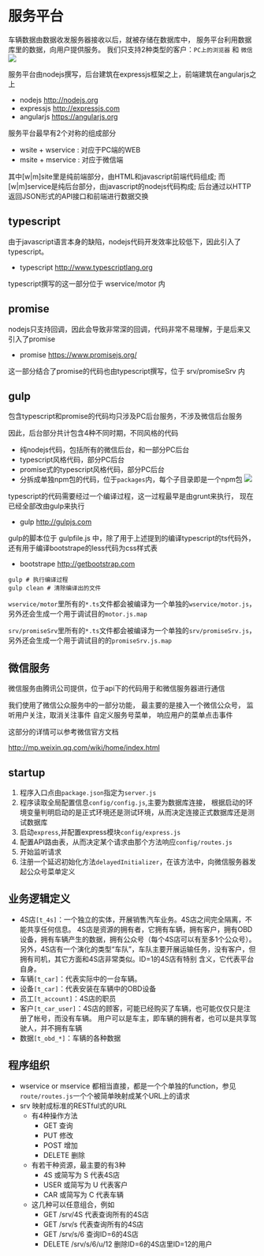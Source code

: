 # 服务平台
车辆数据由数据收发服务器接收以后，就被存储在数据库中，
服务平台利用数据库里的数据，向用户提供服务。
我们只支持2种类型的客户：`PC上的浏览器` 和 `微信`
![](https://camo.githubusercontent.com/4e3d07db8e5680e49df5f383f61328a3e9fee3e4/68747470733a2f2f646f63732e676f6f676c652e636f6d2f64726177696e67732f642f317a52355a4b3152325f6a47707a556475447371457165586c4875703941666271556b33454c4e32726258552f7075623f773d34383026683d333630)

服务平台由nodejs撰写，后台建筑在expressjs框架之上，前端建筑在angularjs之上
+ nodejs http://nodejs.org
+ expressjs http://expressjs.com
+ angularjs https://angularjs.org

服务平台最早有2个对称的组成部分
+ wsite + wservice : 对应于PC端的WEB
+ msite + mservice : 对应于微信端

其中[w|m]site里是纯前端部分，由HTML和javascript前端代码组成;
而[w|m]service是纯后台部分，由javascript的nodejs代码构成;
后台通过以HTTP返回JSON形式的API接口和前端进行数据交换

## typescript
由于javascript语言本身的缺陷，nodejs代码开发效率比较低下，因此引入了typescript。
+ typescript http://www.typescriptlang.org

typescript撰写的这一部分位于 wservice/motor 内

## promise
nodejs只支持回调，因此会导致非常深的回调，代码非常不易理解，于是后来又引入了promise
+ promise https://www.promisejs.org/

这一部分结合了promise的代码也由typescript撰写，位于 srv/promiseSrv 内

## gulp
包含typescript和promise的代码均只涉及PC后台服务，不涉及微信后台服务

因此，后台部分共计包含4种不同时期，不同风格的代码
+ 纯nodejs代码，包括所有的微信后台，和一部分PC后台
+ typescript风格代码，部分PC后台
+ promise式的typescript风格代码，部分PC后台
+ 分拆成单独npm包的代码，位于`packages`内，每个子目录即是一个npm包
![](https://camo.githubusercontent.com/85f12534600bf5cbd8e124b9d4e826e2e5baeeb9/68747470733a2f2f646f63732e676f6f676c652e636f6d2f64726177696e67732f642f31717a66336d474642414839544b51515638717a63664168506b334f676c6f6d474d794b61485774793671382f7075623f773d34383026683d333630)

typescript的代码需要经过一个编译过程，这一过程最早是由grunt来执行，
现在已经全部改由gulp来执行

+ gulp http://gulpjs.com

gulp的脚本位于 gulpfile.js 中，除了用于上述提到的编译typescript的ts代码外，
还有用于编译bootstrape的less代码为css样式表
+ bootstrape http://getbootstrap.com

```SHELL
gulp # 执行编译过程
gulp clean # 清除编译出的文件
```
`wservice/motor`里所有的`*.ts`文件都会被编译为一个单独的`wservice/motor.js`，
另外还会生成一个用于调试目的`motor.js.map`

`srv/promiseSrv`里所有的`*.ts`文件都会被编译为一个单独的`srv/promiseSrv.js`，
另外还会生成一个用于调试目的的`promiseSrv.js.map`

## 微信服务
微信服务由腾讯公司提供，位于api下的代码用于和微信服务器进行通信

我们使用了微信公众服务中的一部分功能，
最主要的是接入一个微信公众号，
监听用户关注，取消关注事件
自定义服务号菜单，
响应用户的菜单点击事件

这部分的详情可以参考微信官方文档

http://mp.weixin.qq.com/wiki/home/index.html

## startup
1. 程序入口点由`package.json`指定为`server.js`
2. 程序读取全局配置信息`config/config.js`,主要为数据库连接，
根据启动的环境变量判明启动的是正式环境还是测试环境，从而决定连接正式数据库还是测试数据库
3. 启动`express`,并配置express模块`config/express.js`
4. 配置API路由表，从而决定某个请求由那个方法响应`config/routes.js`
5. 开始监听请求
6. 注册一个延迟初始化方法`delayedInitializer`，在该方法中，向微信服务器发起公众号菜单定义

## 业务逻辑定义
+ 4S店`[t_4s]`：一个独立的实体，开展销售汽车业务。4S店之间完全隔离，不能共享任何信息。
4S店是资源的拥有者，它拥有车辆，拥有客户，拥有OBD设备，拥有车辆产生的数据，拥有公众号（每个4S店可以有至多1个公众号）。
另外，4S店有一个演化的类型“车队”，车队主要开展运输任务，没有客户，但拥有司机，其它方面和4S店非常类似。ID=1的4S店有特别
含义，它代表平台自身。
+ 车辆`[t_car]`：代表实际中的一台车辆。
+ 设备`[t_car]`：代表安装在车辆中的OBD设备
+ 员工`[t_account]`：4S店的职员
+ 客户`[t_car_user]`：4S店的顾客，可能已经购买了车辆，也可能仅仅只是注册了帐号，而没有车辆。
用户可以是车主，即车辆的拥有者，也可以是共享驾驶人，并不拥有车辆
+ 数据`[t_obd_*]`：车辆的各种数据

## 程序组织
+ wservice or mservice 都相当直接，都是一个个单独的function，参见`route/routes.js`一个个被简单映射成某个URL上的请求
+ srv 映射成标准的RESTful式的URL
   - 有4种操作方法
       - GET 查询
       - PUT 修改
       - POST 增加
       - DELETE 删除
   - 有若干种资源，最主要的有3种
       - 4S 或简写为 S 代表4S店
       - USER 或简写为 U 代表客户
       - CAR 或简写为 C 代表车辆 
   - 这几种可以任意组合，例如
       - GET /srv/4S 代表查询所有的4S店
       - GET /srv/s 代表查询所有的4S店
       - GET /srv/s/6 查询ID=6的4S店
       - DELETE /srv/s/6/u/12 删除ID=6的4S店里ID=12的用户
